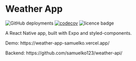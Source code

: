 # Weather App

![GitHub deployments](https://img.shields.io/github/deployments/samuelko123/weather-app/production?label=vercel&logo=vercel)
[![codecov](https://codecov.io/gh/samuelko123/weather-app/branch/main/graph/badge.svg?token=VUBC6XWZLT)](https://codecov.io/gh/samuelko123/weather-app)
![licence badge](https://img.shields.io/github/license/samuelko123/weather-app)

<p>A React Native app, built with Expo and styled-components.</p>
<p>Demo: https://weather-app-samuelko.vercel.app/</p>
<p>Backend: https://github.com/samuelko123/weather-api/</p>
